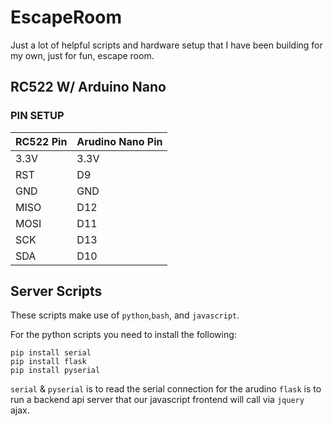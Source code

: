 # EscapeRoom
Just a lot of helpful scripts and hardware setup that I have been building for my own, just for fun, escape room.

## RC522 W/ Arduino Nano
### PIN SETUP

|RC522 Pin|Arudino Nano Pin|
|----|----|
|3.3V|3.3V|
|RST|D9|
|GND|GND|
|MISO|D12|
|MOSI|D11|
|SCK|D13|
|SDA|D10|

## Server Scripts
These scripts make use of `python`,`bash`, and `javascript`.

For the python scripts you need to install the following:
```
pip install serial
pip install flask
pip install pyserial
```
`serial` & `pyserial` is to read the serial connection for the arudino
`flask` is to run a backend api server that our javascript frontend will call via `jquery` ajax.
